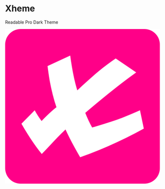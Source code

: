 # Xheme

Readable Pro Dark Theme

![Logo](https://github.com/xaimaran/Xheme/blob/main/android-chrome-512x512.png)

